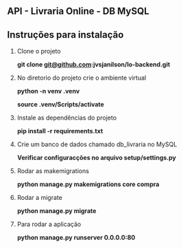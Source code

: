 ## API - Livraria Online - DB MySQL

## Instruções para instalação

1. Clone o projeto

    **git clone git@github.com:jvsjanilson/lo-backend.git**

2. No diretorio do projeto crie o ambiente virtual

    **python -n venv .venv**
   
    **source .venv/Scripts/activate**

4. Instale as dependências do projeto

    **pip install -r requirements.txt**
   
6. Crie um banco de dados chamado db_livraria no MySQL
   
   **Verificar configuracções no arquivo setup/settings.py**

8. Rodar as makemigrations

    **python manage.py makemigrations core compra**

9. Rodar a migrate

    **python manage.py migrate**

10. Para rodar a aplicação

    **python manage.py runserver 0.0.0.0:80**
